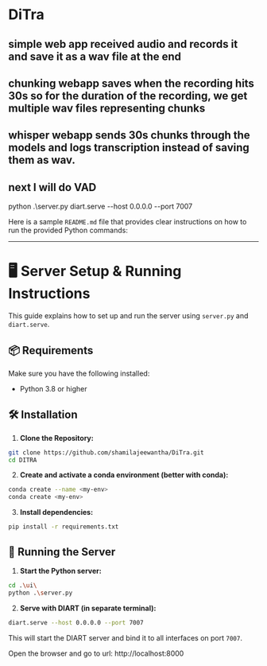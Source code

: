 # DiTra

## simple web app received audio and records it and save it as a wav file at the end

## chunking webapp saves when the recording hits 30s so for the duration of the recording, we get multiple wav files representing chunks

## whisper webapp sends 30s chunks through the models and logs transcription instead of saving them as wav.

## next I will do VAD

python .\server.py
diart.serve --host 0.0.0.0 --port 7007

Here is a sample `README.md` file that provides clear instructions on how to run the provided Python commands:

---

# 🖥️ Server Setup & Running Instructions

This guide explains how to set up and run the server using `server.py` and `diart.serve`.

## 📦 Requirements

Make sure you have the following installed:

* Python 3.8 or higher

## 🛠️ Installation

1. **Clone the Repository:**

```bash
git clone https://github.com/shamilajeewantha/DiTra.git
cd DITRA
```

2. **Create and activate a conda environment (better with conda):**

```bash
conda create --name <my-env>
conda create <my-env>
```

3. **Install dependencies:**

```bash
pip install -r requirements.txt
```

## 🚀 Running the Server

1. **Start the Python server:**

```bash
cd .\ui\
python .\server.py
```

2. **Serve with DIART (in separate terminal):**

```bash
diart.serve --host 0.0.0.0 --port 7007
```

This will start the DIART server and bind it to all interfaces on port `7007`.

Open the browser and go to url: http://localhost:8000

